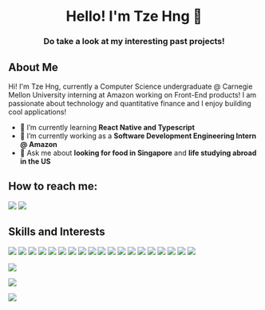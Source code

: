 <h1 align="center">Hello! I'm Tze Hng	👋</h1>
<h3 align="center">Do take a look at my interesting past projects!</h3>

## About Me

Hi! I'm Tze Hng, currently a Computer Science undergraduate @ Carnegie Mellon University interning at Amazon working on Front-End products! I am passionate about technology and quantitative finance and I enjoy building cool applications!
	
- 🌱 I’m currently learning **React Native and Typescript**
- 🔭 I’m currently working as a **Software Development Engineering Intern @ Amazon**
- 💬 Ask me about **looking for food in Singapore** and **life studying abroad in the US**


## How to reach me:
<p align = "left">
<a href = "https://www.linkedin.com/in/tzehng" target="_blank"><img src="https://img.shields.io/badge/LinkedIn-0077B5?style=for-the-badge&logo=linkedin&logoColor=white"/></a>
<a href = "https://github.com/Icyviolet23" target="_blank"><img src="https://img.shields.io/badge/GitHub-100000?style=for-the-badge&logo=github&logoColor=white"/></a>
</p>

## Skills and Interests
<p align = "left">
<img src="https://img.shields.io/badge/Python-FFD43B?style=for-the-badge&logo=python&logoColor=blue"/>
<img src="https://img.shields.io/badge/C-00599C?style=for-the-badge&logo=c&logoColor=white"/>
<img src="https://img.shields.io/badge/HTML5-E34F26?style=for-the-badge&logo=html5&logoColor=white"/>
<img src="https://img.shields.io/badge/JavaScript-323330?style=for-the-badge&logo=javascript&logoColor=F7DF1E"/>
<img src="https://img.shields.io/badge/Kotlin-0095D5?&style=for-the-badge&logo=kotlin&logoColor=white"/>
<img src="https://img.shields.io/badge/Pandas-2C2D72?style=for-the-badge&logo=pandas&logoColor=white"/>
<img src="https://img.shields.io/badge/TypeScript-007ACC?style=for-the-badge&logo=typescript&logoColor=white"/>
<img src="https://img.shields.io/badge/Tableau-E97627?style=for-the-badge&logo=Tableau&logoColor=white"/>
<img src="https://img.shields.io/badge/Twilio-F22F46?style=for-the-badge&logo=Twilio&logoColor=white"/>
<img src="https://img.shields.io/badge/MySQL-005C84?style=for-the-badge&logo=mysql&logoColor=white"/>
<img src="https://img.shields.io/badge/MongoDB-4EA94B?style=for-the-badge&logo=mongodb&logoColor=white"/>
<img src="https://img.shields.io/badge/conda-342B029.svg?&style=for-the-badge&logo=anaconda&logoColor=white"/>
<img src="https://img.shields.io/badge/fastapi-109989?style=for-the-badge&logo=FASTAPI&logoColor=white"/>
<img src="https://img.shields.io/badge/firebase-ffca28?style=for-the-badge&logo=firebase&logoColor=black"/>
<img src="https://img.shields.io/badge/gradle-02303A?style=for-the-badge&logo=gradle&logoColor=white"/>
<img src="https://img.shields.io/badge/Junit5-25A162?style=for-the-badge&logo=junit5&logoColor=white"/>
<img src="https://img.shields.io/badge/Jupyter-F37626.svg?&style=for-the-badge&logo=Jupyter&logoColor=white"/>
<img src="https://img.shields.io/badge/Node.js-339933?style=for-the-badge&logo=nodedotjs&logoColor=white"/>
<img src="https://img.shields.io/badge/React-20232A?style=for-the-badge&logo=react&logoColor=61DAFB"/>
</p>


<p><img src="https://github-profile-summary-cards.vercel.app/api/cards/profile-details?username=Icyviolet23&theme=vue"/></p>

<p><img src="https://github-readme-stats.vercel.app/api?username=Icyviolet23"/></p>

<p><img src="https://github-readme-streak-stats.herokuapp.com/?user=Icyviolet23"/></p>
